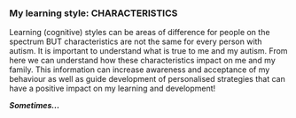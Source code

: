 ### My learning style: **CHARACTERISTICS**

Learning (cognitive) styles can be areas of difference for people on the spectrum BUT characteristics are not the same for every person with autism. It is important to understand what is true to me and my autism. From here we can understand how these characteristics impact on me and my family. This information can increase awareness and acceptance of my behaviour as well as guide development of personalised strategies that can have a positive impact on my learning and development!

***Sometimes...***
